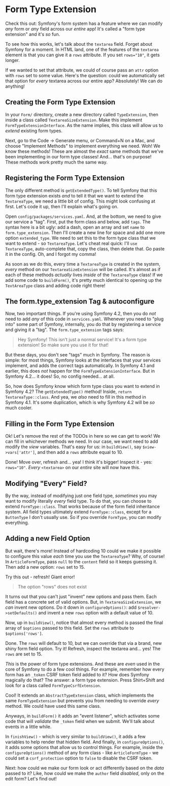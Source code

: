 # Form Type Extension

Check this out: Symfony's form system has a feature where we can modify *any* form
or *any* field across our *entire* app! It's called a "form type extension" and
it's *so* fun.

To see how this works, let's talk about the `textarea` field. Forget about Symfony
for a moment. In HTML land, one of the features of the `textarea` element is that
you can give it a `rows` attribute. If you set `rows="10"`, it gets longer.

If we wanted to set that attribute, we could of course pass an `attr` option with
`rows` set to some value. Here's the question: could we automatically set that option
for *every* textarea across our entire app? Absolutely! We can do anything!

## Creating the Form Type Extension

In your `Form/` directory, create a new directory called `TypeExtension`, then inside
a class called `TextareaSizeExtension`. Make this implement `FormTypeExtensionInterface`.
As the name implies, this class will allow us to *extend* existing form types.

Next, go to the Code -> Generate menu, or Command+N on a Mac, and choose
"Implement Methods" to implement everything we need. Woh! We know these methods!
These are almost the *exact* same methods that we've been implementing in our form
type classes! And... that's on purpose! These methods work pretty much the same way.

## Registering the Form Type Extension

The only different method is `getExtendedType()`. To tell Symfony that this form
type extension exists *and* to tell it that we want to extend the `TextareaType`,
we need a little bit of config. This might look confusing at first. Let's code it
up, then I'll explain what's going on.

Open `config/packages/services.yaml`. And, at the bottom, we need to give our service
a "tag". First, put the form class and below, add `tags`. The syntax here is a bit
ugly: add a dash, open an array and set `name` to `form.type_extension`. Then I'll
create a new line for space and add one more option `extended_type`. We need to set
this to the form type class that we want to extend - so `TextareaType`. Let's cheat
real quick: I'll `use TextareaType`, auto-complete that, copy the class, then delete
that. Go paste it in the config. Oh, and I forgot my comma!

As soon as we do this, every time a `TextareaType` is created in the system, *every*
method on our `TextareaSizeExtension` will be called. It's almost as if each of
these methods *actually* lives *inside* of the `TextareaType` class! If we add
some code to `buildForm()`, it's pretty much identical to opening up the `TextAreaType`
class and adding code right there!

## The form.type_extension Tag & autoconfigure

Now, two important things. If you're using Symfony 4.2, then you do *not* need to
add *any* of this code in `services.yaml`. Whenever you need to "plug into" some
part of Symfony, internally, you do that by registering a service and giving it
a "tag". The `form.type_extension` tags says:

> Hey Symfony! This isn't just a normal service! It's a form type extension! So
> make sure you use it for that!

But these days, you don't see "tags" much in Symfony. The reason is simple: for
most things, Symfony looks at the interfaces that your services implement, and adds
the correct tags automatically. In Symfony 4.1 and earlier, this does *not* happen
for the `FormTypeExtensionInterface`. But in Symfony 4.2... it does! So, no config
needed... at all.

So, how does Symfony know which form type class you want to extend in Symfony 4.2?
The `getExtendedType()` method! Inside, `return TextareaType::class`. And yea,
we *also* need to fill in this method in Symfony 4.1. It's some duplication, which
is why Symfony 4.2 will be *so* much cooler.

## Filling in the Form Type Extension

Ok! Let's remove the rest of the TODOs in here so we can get to work! We can fill
in whichever methods we need. In our case, we want need to add modify the *view*
variables. That's easy for us: in `buildView()`, say `$view->vars['attr']`, and
then add a `rows` attribute equal to 10.

Done! Move over, refresh and... yea! I think it's bigger! Inspect it - yes: `rows="10"`.
*Every* `<textarea>` on our *entire* site will now have this.

## Modifying "Every" Field?

By the way, instead of modifying just one field type, *sometimes* you may want to
modify literally *every* field type. To do that, you can choose to extend
`FormType::class`. That works because of the form field inheritance system. All
field types ultimately extend `FormType::class`, except for a `ButtonType` I don't
usually use. So if you override `FormType`, you can modify everything.

## Adding a new Field Option

But wait, there's more! Instead of hardcoding 10 could we make it possible to configure
this value *each* time you use the `TextareaType`? Why, of course! In `ArticleFormType`,
pass `null` to the `content` field so it keeps guessing it. Then add a new option:
`rows` set to 15.

Try this out - refresh! Giant error!

> The option "rows" does not exist

It turns out that you can't just "invent" new options and pass them. Each field
has a concrete set of valid options. But, in `TextareaSizeExtension`, we *can*
invent new options. Do it down in `configureOptions()`: add
`$resolver->setDefaults()` and invent a new `rows` option with a default value of
10.

Now, up in `buildView()`, notice that almost every method is passed the final
array of `$options` passed to this field. Set the `rows` attribute to `$options['rows']`.

Done. The `rows` will default to 10, but we can override that via a brand, new
shiny form field option. Try it! Refresh, inspect the textarea and... yes! The
`rows` are set to 15.

*This* is the power of form type extensions. And these are *even* used in the
core of Symfony to do a few cool things. For example, remember how every form
has an `_token` CSRF token field added to it? How does Symfony magically do that?
The answer: a form type extension. Press Shirt+Shift and look for a class called
`FormTypeCsrfExtension`.

Cool! It extends an `AbstractTypeExtension` class, which implements the same
`FormTypeExtension` but  prevents you from needing to override *every* method.
We could have used this same class.

Anyways, in `buildForm()` it adds an "event listener", which activates some code
that will *validate* the `_token` field when we submit. We'll talk about events
in a little while.

In `finishView()` - which is very similar to `buildView()`, it adds a few
variables to help render that hidden field. And finally, in `configureOptions()`,
it adds some options that allow us to control things. For example, inside the
`configureOptions()` method of any form class - like `ArticleFormType` - we could
set a `csrf_protection` option to `false` to disable the CSRF token.

Next: how could we make our form look or act differently based on the *data* passed
to it? Like, how could we make the `author` field *disabled*, only on the edit
form? Let's find out!

